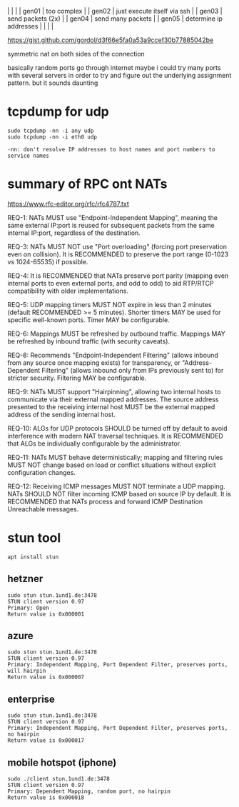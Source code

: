 |       |                             |
| gen01 | too complex                 |
| gen02 | just execute itself via ssh |
| gen03 | send packets (2x)           |
| gen04 | send many packets           |
| gen05 | determine ip addresses      |
|       |                             |

https://gist.github.com/gordol/d3f66e5fa0a53a9ccef30b77885042be


symmetric nat on both sides of the connection

basically random ports go through internet
maybe i could try many ports with several servers in order to
try and figure out the underlying assignment pattern. but it
sounds daunting

# tcpdump for udp

```
sudo tcpdump -nn -i any udp
sudo tcpdump -nn -i eth0 udp

-nn: don't resolve IP addresses to host names and port numbers to service names
```

# summary of RPC ont NATs
https://www.rfc-editor.org/rfc/rfc4787.txt

REQ-1: NATs MUST use "Endpoint-Independent Mapping", meaning the same external IP:port is reused for subsequent packets from the same internal IP:port, regardless of the destination.

REQ-3: NATs MUST NOT use "Port overloading" (forcing port preservation even on collision). It is RECOMMENDED to preserve the port range (0-1023 vs 1024-65535) if possible.

REQ-4: It is RECOMMENDED that NATs preserve port parity (mapping even internal ports to even external ports, and odd to odd) to aid RTP/RTCP compatibility with older implementations.

REQ-5: UDP mapping timers MUST NOT expire in less than 2 minutes (default RECOMMENDED >= 5 minutes). Shorter timers MAY be used for specific well-known ports. Timer MAY be configurable.

REQ-6: Mappings MUST be refreshed by outbound traffic. Mappings MAY be refreshed by inbound traffic (with security caveats).

REQ-8: Recommends "Endpoint-Independent Filtering" (allows inbound from any source once mapping exists) for transparency, or "Address-Dependent Filtering" (allows inbound only from IPs previously sent to) for stricter security. Filtering MAY be configurable.


REQ-9: NATs MUST support "Hairpinning", allowing two internal hosts to communicate via their external mapped addresses. The source address presented to the receiving internal host MUST be the external mapped address of the sending internal host.

REQ-10: ALGs for UDP protocols SHOULD be turned off by default to avoid interference with modern NAT traversal techniques. It is RECOMMENDED that ALGs be individually configurable by the administrator.

REQ-11: NATs MUST behave deterministically; mapping and filtering rules MUST NOT change based on load or conflict situations without explicit configuration changes.

REQ-12: Receiving ICMP messages MUST NOT terminate a UDP mapping. NATs SHOULD NOT filter incoming ICMP based on source IP by default. It is RECOMMENDED that NATs process and forward ICMP Destination Unreachable messages.



# stun tool

```
apt install stun

```

## hetzner
```
sudo stun stun.1und1.de:3478
STUN client version 0.97
Primary: Open
Return value is 0x000001
```


## azure
```
sudo stun stun.1und1.de:3478
STUN client version 0.97
Primary: Independent Mapping, Port Dependent Filter, preserves ports, will hairpin
Return value is 0x000007
```


## enterprise
```
sudo stun stun.1und1.de:3478
STUN client version 0.97
Primary: Independent Mapping, Port Dependent Filter, preserves ports, no hairpin
Return value is 0x000017
```

## mobile hotspot (iphone)
```
sudo ./client stun.1und1.de:3478
STUN client version 0.97
Primary: Dependent Mapping, random port, no hairpin
Return value is 0x000018
```
